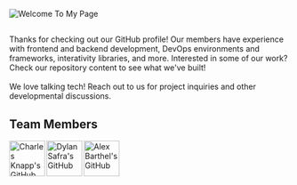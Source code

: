 ![Welcome To My Page](https://github.com/Cadogy/.github/blob/main/profile/cad-header.gif)
##
Thanks for checking out our GitHub profile! Our members have experience with frontend and backend development, DevOps environments and frameworks, interativity libraries, and more. Interested in some of our work? Check our repository content to see what we've built!
<br><br>
We love talking tech! Reach out to us for project inquiries and other developmental discussions.

## Team Members

<a href="https://github.com/charlesknapp"><img align="left" src="https://github.com/charlesknapp.png" title="Charles Knapp's GitHub" height=64></a>
<a href="https://github.com/interborn"><img align="left" src="https://github.com/interborn.png" title="Dylan Safra's GitHub" height=64></a>
<a href="https://github.com/allizine"><img align="left" src="https://github.com/allizine.png" title="Alex Barthel's GitHub" height=64></a>

